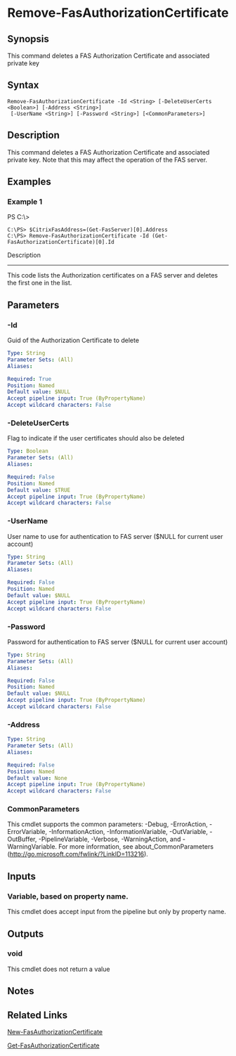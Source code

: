 # Remove-FasAuthorizationCertificate

## Synopsis
This command deletes a FAS Authorization Certificate and associated private key

## Syntax

```
Remove-FasAuthorizationCertificate -Id <String> [-DeleteUserCerts <Boolean>] [-Address <String>]
 [-UserName <String>] [-Password <String>] [<CommonParameters>]
```

## Description
This command deletes a FAS Authorization Certificate and associated private key. 
Note that this may affect the operation of the FAS server.

## Examples

### Example 1
PS C:\\\>

```
C:\PS> $CitrixFasAddress=(Get-FasServer)[0].Address
C:\PS> Remove-FasAuthorizationCertificate -Id (Get-FasAuthorizationCertificate)[0].Id
```

Description

-----------

This code lists the Authorization certificates on a FAS server and deletes the first one in the list.

## Parameters

### -Id
Guid of the Authorization Certificate to delete

```yaml
Type: String
Parameter Sets: (All)
Aliases:

Required: True
Position: Named
Default value: $NULL
Accept pipeline input: True (ByPropertyName)
Accept wildcard characters: False
```

### -DeleteUserCerts
Flag to indicate if the user certificates should also be deleted

```yaml
Type: Boolean
Parameter Sets: (All)
Aliases:

Required: False
Position: Named
Default value: $TRUE
Accept pipeline input: True (ByPropertyName)
Accept wildcard characters: False
```

### -UserName
User name to use for authentication to FAS server ($NULL for current user account)

```yaml
Type: String
Parameter Sets: (All)
Aliases:

Required: False
Position: Named
Default value: $NULL
Accept pipeline input: True (ByPropertyName)
Accept wildcard characters: False
```

### -Password
Password for authentication to FAS server ($NULL for current user account)

```yaml
Type: String
Parameter Sets: (All)
Aliases:

Required: False
Position: Named
Default value: $NULL
Accept pipeline input: True (ByPropertyName)
Accept wildcard characters: False
```

### -Address
```yaml
Type: String
Parameter Sets: (All)
Aliases:

Required: False
Position: Named
Default value: None
Accept pipeline input: True (ByPropertyName)
Accept wildcard characters: False
```

### CommonParameters
This cmdlet supports the common parameters: -Debug, -ErrorAction, -ErrorVariable, -InformationAction, -InformationVariable, -OutVariable, -OutBuffer, -PipelineVariable, -Verbose, -WarningAction, and -WarningVariable.
For more information, see about_CommonParameters (http://go.microsoft.com/fwlink/?LinkID=113216).

## Inputs

### Variable, based on property name.
This cmdlet does accept input from the pipeline but only by property name.

## Outputs

### void
This cmdlet does not return a value

## Notes

## Related Links

[New-FasAuthorizationCertificate]()

[Get-FasAuthorizationCertificate]()


